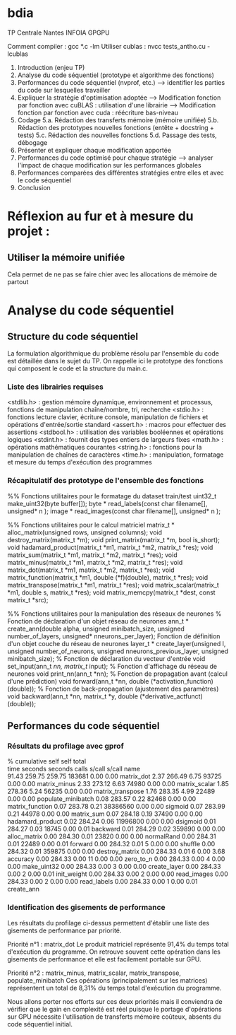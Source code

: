 # bdia
TP Centrale Nantes INFOIA GPGPU

Comment compiler : gcc *.c -lm
Utiliser cublas : nvcc tests_antho.cu -lcublas

1. Introduction (enjeu TP)
2. Analyse du code séquentiel (prototype et algorithme des fonctions)
3. Performances du code séquentiel (nvprof, etc.)
    --> identifier les parties du code sur lesquelles travailler
4. Expliquer la stratégie d'optimisation adoptée
    --> Modification fonction par fonction avec cuBLAS : utilisation d'une librairie
    --> Modification fonction par fonction avec cuda : réécriture bas-niveau
5. Codage
    5.a. Rédaction des transferts mémoire (mémoire unifiée)
    5.b. Rédaction des prototypes nouvelles fonctions (entête + docstring + tests)
    5.c. Rédaction des nouvelles fonctions
    5.d. Passage des tests, débogage
6. Présenter et expliquer chaque modification apportée
7. Performances du code optimisé pour chaque stratégie
    --> analyser l'impact de chaque modification sur les performances globales
8. Performances comparées des différentes stratégies entre elles et avec le code séquentiel
9. Conclusion

# Réflexion au fur et à mesure du projet :

## Utiliser la mémoire unifiée
Cela permet de ne pas se faire chier avec les allocations de mémoire de partout

# Analyse du code séquentiel

## Structure du code séquentiel

La formulation algorithmique du problème résolu par l'ensemble du code est détaillée dans le sujet du TP.
On rappelle ici le prototype des fonctions qui composent le code et la structure du main.c.

### Liste des librairies requises

<stdlib.h>  : gestion mémoire dynamique, environnement et processus, fonctions de manipulation chaîne/nombre, tri, recherche
<stdio.h>   : fonctions lecture clavier, écriture console, manipulation de fichiers et opérations d'entrée/sortie standard
<assert.h>  : macros pour effectuer des assertions
<stdbool.h> : utilisation des variables booléennes et opérations logiques
<stdint.h>  : fournit des types entiers de largeurs fixes
<math.h>    : opérations mathématiques courantes
<string.h>  : fonctions pour la manipulation de chaînes de caractères
<time.h>    : manipulation, formatage et mesure du temps d'exécution des programmes

### Récapitulatif des prototype de l'ensemble des fonctions

%% Fonctions utilitaires pour le formatage du dataset train/test
uint32_t    make_uint32(byte buffer[]);
byte *      read_labels(const char filename[], unsigned* n );
image *     read_images(const char filename[], unsigned* n );

%% Fonctions utilitaires pour le calcul matriciel
matrix_t *  alloc_matrix(unsigned rows, unsigned columns);
void        destroy_matrix(matrix_t *m);
void        print_matrix(matrix_t *m, bool is_short);
void        hadamard_product(matrix_t *m1, matrix_t *m2, matrix_t *res);
void        matrix_sum(matrix_t *m1, matrix_t *m2, matrix_t *res);
void        matrix_minus(matrix_t *m1, matrix_t *m2, matrix_t *res);
void        matrix_dot(matrix_t *m1, matrix_t *m2, matrix_t *res);
void        matrix_function(matrix_t *m1, double (*f)(double), matrix_t *res);
void        matrix_transpose(matrix_t *m1, matrix_t *res);
void        matrix_scalar(matrix_t *m1, double s, matrix_t *res);
void        matrix_memcpy(matrix_t *dest, const matrix_t *src);

%% Fonctions utilitaires pour la manipulation des réseaux de neurones
% Fonction de déclaration d'un objet réseau de neurones
ann_t *     create_ann(double alpha, unsigned minibatch_size, unsigned number_of_layers, unsigned* nneurons_per_layer);
Fonction de définition d'un objet couche du réseau de neurones
layer_t *   create_layer(unsigned l, unsigned number_of_neurons, unsigned nneurons_previous_layer, unsigned minibatch_size);
% Fonction de déclaration du vecteur d'entrée
void        set_input(ann_t *nn, matrix_t* input);
% Fonction d'affichage du réseau de neurones
void        print_nn(ann_t *nn);
% Fonction de propagation avant (calcul d'une prédiction)
void        forward(ann_t *nn, double (*activation_function)(double));
% Fonction de back-propagation (ajustement des paramètres)
void        backward(ann_t *nn, matrix_t *y, double (*derivative_actfunct)(double));

## Performances du code séquentiel

### Résultats du profilage avec gprof

  %   cumulative   self              self     total           
 time   seconds   seconds    calls   s/call   s/call  name    
 91.43    259.75   259.75   183681     0.00     0.00  matrix_dot
  2.37    266.49     6.75    93725     0.00     0.00  matrix_minus
  2.33    273.12     6.63    74980     0.00     0.00  matrix_scalar
  1.85    278.36     5.24    56235     0.00     0.00  matrix_transpose
  1.76    283.35     4.99    22489     0.00     0.00  populate_minibatch
  0.08    283.57     0.22    82468     0.00     0.00  matrix_function
  0.07    283.78     0.21 38386560     0.00     0.00  sigmoid
  0.07    283.99     0.21    44978     0.00     0.00  matrix_sum
  0.07    284.18     0.19    37490     0.00     0.00  hadamard_product
  0.02    284.24     0.06 11996800     0.00     0.00  dsigmoid
  0.01    284.27     0.03    18745     0.00     0.01  backward
  0.01    284.29     0.02   359890     0.00     0.00  alloc_matrix
  0.00    284.30     0.01    23820     0.00     0.00  normalRand
  0.00    284.31     0.01    22489     0.00     0.01  forward
  0.00    284.32     0.01        5     0.00     0.00  shuffle
  0.00    284.32     0.01   359875     0.00     0.00  destroy_matrix
  0.00    284.33     0.01        6     0.00     3.68  accuracy
  0.00    284.33     0.00       11     0.00     0.00  zero_to_n
  0.00    284.33     0.00        4     0.00     0.00  make_uint32
  0.00    284.33     0.00        3     0.00     0.00  create_layer
  0.00    284.33     0.00        2     0.00     0.01  init_weight
  0.00    284.33     0.00        2     0.00     0.00  read_images
  0.00    284.33     0.00        2     0.00     0.00  read_labels
  0.00    284.33     0.00        1     0.00     0.01  create_ann

### Identification des gisements de performance

Les résultats du profilage ci-dessus permettent d'établir une liste des gisements de performance par priorité.

Priorité n°1 : matrix_dot
    Le produit matriciel représente 91,4% du temps total d'exécution du programme. On retrouve souvent cette opération dans les gisements de performance et elle est facilement portable sur GPU.

Priorité n°2 : matrix_minus, matrix_scalar, matrix_transpose, populate_minibatch
    Ces opérations (principalement sur les matrices) représentent un total de 8,31% du temps total d'exécution du programme.

Nous allons porter nos efforts sur ces deux priorités mais il conviendra de vérifier que le gain en complexité est réel puisque le portage d'opérations sur GPU nécessite l'utilisation de transferts mémoire coûteux, absents du code séquentiel initial.
